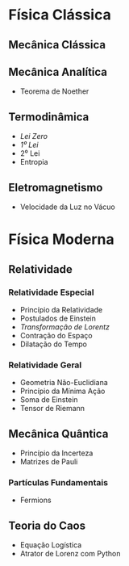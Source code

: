 # Física Clássica

## Mecânica Clássica

## Mecânica Analítica

- Teorema de Noether

## Termodinâmica

- *Lei Zero*
- *1⁰ Lei*
- 2⁰ Lei
- Entropia

## Eletromagnetismo

- Velocidade da Luz no Vácuo

# Física Moderna

## Relatividade

### Relatividade Especial

- Princípio da Relatividade
- Postulados de Einstein
- *Transformação de Lorentz*
- Contração do Espaço 
- Dilatação do Tempo

### Relatividade Geral

- Geometria Não-Euclidiana
- Princípio da Mínima Ação
- Soma de Einstein
- Tensor de Riemann

## Mecânica Quântica

- Princípio da Incerteza
- Matrizes de Pauli

### Partículas Fundamentais

- Fermions

## Teoria do Caos

- Equação Logística
- Atrator de Lorenz com Python